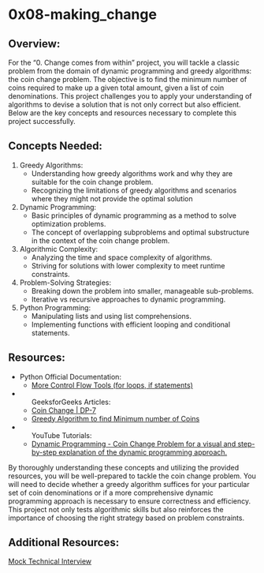 # 0x08-making_change

## Overview:
For the “0. Change comes from within” project, you will tackle a classic problem from the domain of dynamic programming and greedy algorithms: the coin change problem. The objective is to find the minimum number of coins required to make up a given total amount, given a list of coin denominations. This project challenges you to apply your understanding of algorithms to devise a solution that is not only correct but also efficient. Below are the key concepts and resources necessary to complete this project successfully.

## Concepts Needed:
<ol>
  <li>
    Greedy Algorithms:
    <ul>
      <li>Understanding how greedy algorithms work and why they are suitable for the coin change problem.</li>
      <li>Recognizing the limitations of greedy algorithms and scenarios where they might not provide the optimal solution</li>
    </ul>
  </li>
  <li>
    Dynamic Programming:
    <ul>
      <li>Basic principles of dynamic programming as a method to solve optimization problems.</li>
      <li>The concept of overlapping subproblems and optimal substructure in the context of the coin change problem.</li>
    </ul>
  </li>
  <li>
    Algorithmic Complexity:
    <ul>
      <li>Analyzing the time and space complexity of algorithms.</li>
      <li>Striving for solutions with lower complexity to meet runtime constraints.</li>
    </ul>
  </li>
  <li>
    Problem-Solving Strategies:
    <ul>
        <li>Breaking down the problem into smaller, manageable sub-problems.</li>
        <li>Iterative vs recursive approaches to dynamic programming.</li>
      </ul>
  </li>
  <li>
    Python Programming:
    <ul>
      <li>Manipulating lists and using list comprehensions.</li>
      <li>Implementing functions with efficient looping and conditional statements.</li>
    </ul>
  </li>
</ol>

## Resources:

<ul>
  <li>
    Python Official Documentation:
    <ul>
      <li><a href="https://docs.python.org/3/tutorial/controlflow.html">More Control Flow Tools (for loops, if statements)</a></li>
  </ul>
  </li>
  <li>
    <ul>
      GeeksforGeeks Articles:
      <li>
        <a href="https://www.geeksforgeeks.org/coin-change-dp-7/">Coin Change | DP-7</a></li>
      <li><a href="https://www.geeksforgeeks.org/greedy-algorithm-to-find-minimum-number-of-coins/">Greedy Algorithm to find Minimum number of Coins</a></li>
  </ul>
  </li>
  <li>
  <ul>
    YouTube Tutorials:
    <li><a href="https://www.youtube.com/watch?v=jgiZlGzXMBw">Dynamic Programming - Coin Change Problem for a visual and step-by-step explanation of the dynamic programming approach.</a></li>
  </ul>
  </li>
</ul>

By thoroughly understanding these concepts and utilizing the provided resources, you will be well-prepared to tackle the coin change problem. You will need to decide whether a greedy algorithm suffices for your particular set of coin denominations or if a more comprehensive dynamic programming approach is necessary to ensure correctness and efficiency. This project not only tests algorithmic skills but also reinforces the importance of choosing the right strategy based on problem constraints.

## Additional Resources: 

<a href="https://www.youtube.com/watch?feature=shared&v=9BSSIsJ-fWg">Mock Technical Interview</a>
